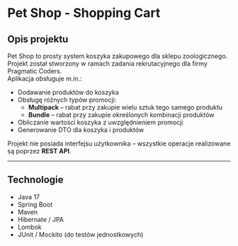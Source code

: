 # Pet Shop - Shopping Cart

## Opis projektu
Pet Shop to prosty system koszyka zakupowego dla sklepu zoologicznego.  
Projekt został stworzony w ramach zadania rekrutacyjnego dla firmy Pragmatic Coders.  
Aplikacja obsługuje m.in.:

- Dodawanie produktów do koszyka
- Obsługę różnych typów promocji:
  - **Multipack** – rabat przy zakupie wielu sztuk tego samego produktu
  - **Bundle** – rabat przy zakupie określonych kombinacji produktów
- Obliczanie wartości koszyka z uwzględnieniem promocji
- Generowanie DTO dla koszyka i produktów

Projekt nie posiada interfejsu użytkownika – wszystkie operacje realizowane są poprzez **REST API**.

---

## Technologie

- Java 17
- Spring Boot
- Maven
- Hibernate / JPA
- Lombok
- JUnit / Mockito (do testów jednostkowych)
